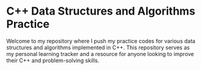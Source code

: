 # C++ Data Structures and Algorithms Practice

Welcome to my repository where I push my practice codes for various data structures and algorithms implemented in C++. This repository serves as my personal learning tracker and a resource for anyone looking to improve their C++ and problem-solving skills.

